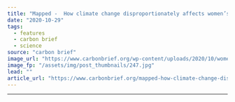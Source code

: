 ```yaml
---
title: "Mapped -  How climate change disproportionately affects women’s health"
date: "2020-10-29"
tags: 
  - features
  - carbon brief
  - science
source: "carbon brief"
image_url: "https://www.carbonbrief.org/wp-content/uploads/2020/10/women-children-flooding-JD0KR5-583x372.jpg"
image_fp: "/assets/img/post_thumbnails/247.jpg"
lead: ""
article_url: "https://www.carbonbrief.org/mapped-how-climate-change-disproportionately-affects-womens-health"
---
```


---
